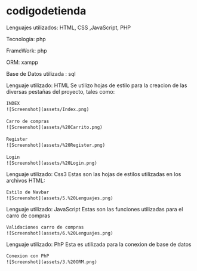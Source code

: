 # codigodetienda
Lenguajes utilizados: HTML, CSS ,JavaScript, PHP

Tecnologia: php

FrameWork: php

ORM: xampp

Base de Datos utilizada : sql


Lenguaje utilizado: HTML
    Se utilizo hojas de estilo para la creacion de las diversas pestañas del proyecto, tales como:

    INDEX
    ![Screenshot](assets/Index.png)

    Carro de compras
    ![Screenshot](assets/%20Carrito.png)

    Register
    ![Screenshot](assets/%20Register.png)
    
    Login
    ![Screenshot](assets/%20Login.png)

Lenguaje utilizado: Css3
    Estas son las hojas de estilos utilizadas en los archivos HTML:

    Estilo de Navbar
    ![Screenshot](assets/5.%20Lenguajes.png)

Lenguaje utilizado: JavaScript
    Estas son las funciones utilizadas para el carro de compras

    Validaciones carro de compras
    ![Screenshot](assets/6.%20Lenguajes.png)

Lenguaje utilizado: PhP
    Esta es utilizada para la conexion de base de datos

    Conexion con PhP
    ![Screenshot](assets/3.%20ORM.png)




